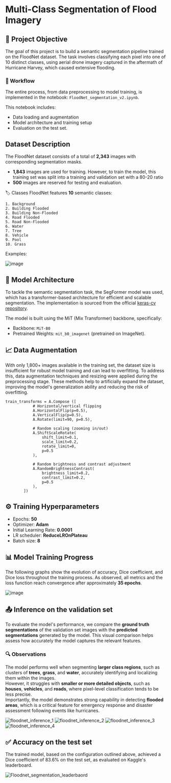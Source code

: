 # Multi-Class Segmentation of Flood Imagery

## 🎯 Project Objective
The goal of this project is to build a semantic segmentation pipeline trained on the FloodNet dataset. The task involves classifying each pixel into one of 10 distinct classes, using aerial drone imagery captured in the aftermath of Hurricane Harvey, which caused extensive flooding.

### 📘 Workflow
The entire process, from data preprocessing to model training, is implemented in the notebook:
`FloodNet_segmentation_v2.ipynb`.

This notebook includes:

- Data loading and augmentation<br>
- Model architecture and training setup<br>
- Evaluation on the test set.
  
## Dataset Description

The FloodNet dataset consists of a total of __2,343__ images with corresponding segmentation masks.

- __1,843__ images are used for training. However, to train the model, this training set was split into a training and validation set with a 80-20 ratio<br>
- __500__ images are reserved for testing and evaluation.

🏷️ Classes
FloodNet features __10__ semantic classes:
```
1. Background  
2. Building Flooded  
3. Building Non-Flooded  
4. Road Flooded  
5. Road Non-Flooded  
6. Water  
7. Tree  
8. Vehicle  
9. Pool  
10. Grass
```
Examples:<br>

![image](https://github.com/user-attachments/assets/6461d545-a1a9-4191-ab2b-f2b9fd1c608f)
 

## 🧠 Model Architecture

To tackle the semantic segmentation task, the SegFormer model was used, which has a transformer-based architecture for efficient and scalable segmentation.
The implementation is sourced from the official [keras-cv repository](https://github.com/keras-team/keras-cv).

The model is built using the MiT (Mix Transformer) backbone, specifically:

- Backbone: `MiT-B0`<br>
- Pretrained Weights: `mit_b0_imagenet` (pretrained on ImageNet).

## 📈 Data Augmentation

With only 1,800+ images available in the training set, the dataset size is insufficient for robust model training and can lead to overfitting. To address this, data augmentation techniques and resizing were applied during the preprocessing stage. These methods help to artificially expand the dataset, improving the model's generalization ability and reducing the risk of overfitting.

```
train_transforms = A.Compose ([
            # Horizontal/vertical flipping
            A.HorizontalFlip(p=0.5),
            A.VerticalFlip(p=0.5),  
            A.Rotate(limit=90, p=0.5),

            # Random scaling (zooming in/out)
            A.ShiftScaleRotate(
                shift_limit=0.1,   
                scale_limit=0.2,   
                rotate_limit=0,    
                p=0.5              
            ),

            # Random brightness and contrast adjustment
            A.RandomBrightnessContrast(
                brightness_limit=0.2,  
                contrast_limit=0.2,    
                p=0.5
            ),
        ])
 ```

## ⚙️ Training Hyperparameters

- Epochs: __50__<br>
- Optimizer: __Adam__<br>
- Initial Learning Rate: __0.0001__<br>
- LR scheduler: __ReduceLROnPlateau__<br>
- Batch size: __8__<br>

## 📊 Model Training Progress

The following graphs show the evolution of accuracy, Dice coefficient, and Dice loss throughout the training process. As observed, all metrics and the loss function reach convergence after approximately __35 epochs__.

![image](https://github.com/user-attachments/assets/94cb5a09-64c0-4cc2-988b-6c259ec66823)



## 📤 Inference on the validation set

To evaluate the model's performance, we compare the **ground truth segmentations** of the validation set images with the **predicted segmentations** generated by the model. This visual comparison helps assess how accurately the model captures the relevant features.

### 🔍 Observations

The model performs well when segmenting **larger class regions**, such as clusters of **trees**, **grass**, and **water**, accurately identifying and localizing them within the images.  
However, it struggles with **smaller or more detailed objects**, such as **houses**, **vehicles**, and **roads**, where pixel-level classification tends to be less precise.  
Importantly, the model demonstrates strong capability in detecting **flooded areas**, which is a critical feature for emergency response and disaster assessment following events like hurricanes.

![floodnet_inference_1](https://github.com/user-attachments/assets/910d4f6c-b897-470d-830b-b58f3eaa356e)
![floodnet_inference_2](https://github.com/user-attachments/assets/2aea42eb-2880-4449-b818-2055d6e405fc)
![floodnet_inference_3](https://github.com/user-attachments/assets/4f963ca7-6b5f-45a5-9d24-b1e36e387cb6)
![floodnet_inference_4](https://github.com/user-attachments/assets/69ef35f4-848c-4ea5-baa3-fdf01a216139)


## ✅ Accuracy on the test set

The trained model, based on the configuration outlined above, achieved a Dice coefficient of 83.6% on the test set, as evaluated on Kaggle's leaderboard.

![Floodnet_segmentation_leaderbaord](https://github.com/user-attachments/assets/53f18eab-bf4e-4b94-9a1f-42afdf393374)

